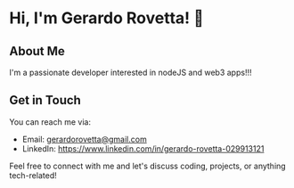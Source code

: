 # Hi, I'm Gerardo Rovetta! 👋

## About Me
I'm a passionate developer interested in nodeJS and web3 apps!!!

## Get in Touch
You can reach me via:
- Email: gerardorovetta@gmail.com
- LinkedIn: https://www.linkedin.com/in/gerardo-rovetta-029913121

Feel free to connect with me and let's discuss coding, projects, or anything tech-related!
